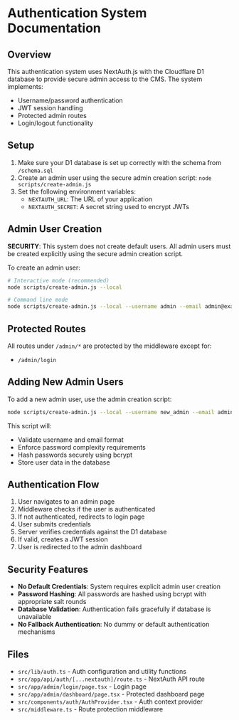 # Authentication System Documentation

## Overview

This authentication system uses NextAuth.js with the Cloudflare D1 database to provide secure admin access to the CMS. The system implements:

- Username/password authentication
- JWT session handling
- Protected admin routes
- Login/logout functionality

## Setup

1. Make sure your D1 database is set up correctly with the schema from `/schema.sql`
2. Create an admin user using the secure admin creation script: `node scripts/create-admin.js`
3. Set the following environment variables:
   - `NEXTAUTH_URL`: The URL of your application
   - `NEXTAUTH_SECRET`: A secret string used to encrypt JWTs

## Admin User Creation

**SECURITY**: This system does not create default users. All admin users must be created explicitly using the secure admin creation script.

To create an admin user:
```bash
# Interactive mode (recommended)
node scripts/create-admin.js --local

# Command line mode
node scripts/create-admin.js --local --username admin --email admin@example.com --password SecurePassword123!
```

## Protected Routes

All routes under `/admin/*` are protected by the middleware except for:
- `/admin/login`

## Adding New Admin Users

To add a new admin user, use the admin creation script:

```bash
node scripts/create-admin.js --local --username new_admin --email admin@example.com
```

This script will:
- Validate username and email format
- Enforce password complexity requirements
- Hash passwords securely using bcrypt
- Store user data in the database

## Authentication Flow

1. User navigates to an admin page
2. Middleware checks if the user is authenticated
3. If not authenticated, redirects to login page
4. User submits credentials
5. Server verifies credentials against the D1 database
6. If valid, creates a JWT session
7. User is redirected to the admin dashboard

## Security Features

- **No Default Credentials**: System requires explicit admin user creation
- **Password Hashing**: All passwords are hashed using bcrypt with appropriate salt rounds
- **Database Validation**: Authentication fails gracefully if database is unavailable
- **No Fallback Authentication**: No dummy or default authentication mechanisms

## Files

- `src/lib/auth.ts` - Auth configuration and utility functions
- `src/app/api/auth/[...nextauth]/route.ts` - NextAuth API route
- `src/app/admin/login/page.tsx` - Login page
- `src/app/admin/dashboard/page.tsx` - Protected dashboard page
- `src/components/auth/AuthProvider.tsx` - Auth context provider
- `src/middleware.ts` - Route protection middleware 